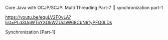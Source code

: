Core Java with OCJP/SCJP: Multi Threading Part-7 || synchronization part-1

https://youtu.be/equLV2F0vLA?list=PLd3UqWTnYXOkWZUcbW68CbN9fyPFQ0LDk

Synchronization [Part-1]
